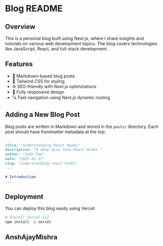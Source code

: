 # Blog README

## Overview
This is a personal blog built using Next.js, where I share insights and tutorials on various web development topics. The blog covers technologies like JavaScript, React, and full-stack development.

## Features
- 📝 Markdown-based blog posts
- 🎨 Tailwind CSS for styling
- 🌐 SEO-friendly with Next.js optimizations
- 📱 Fully responsive design
- 🔍 Fast navigation using Next.js dynamic routing

## Adding a New Blog Post
Blog posts are written in Markdown and stored in the `posts/` directory. Each post should have frontmatter metadata at the top:

```md
---
title: "Understanding React Hooks"
description: "A deep dive into React Hooks."
author: "John Doe"
date: "2025-03-11"
slug: "understanding-react-hooks"
---

# Introduction
...
```

## Deployment
You can deploy this blog easily using Vercel:

```bash
# Install Vercel CLI
npm install -g vercel
```

## AnshAjayMishra
